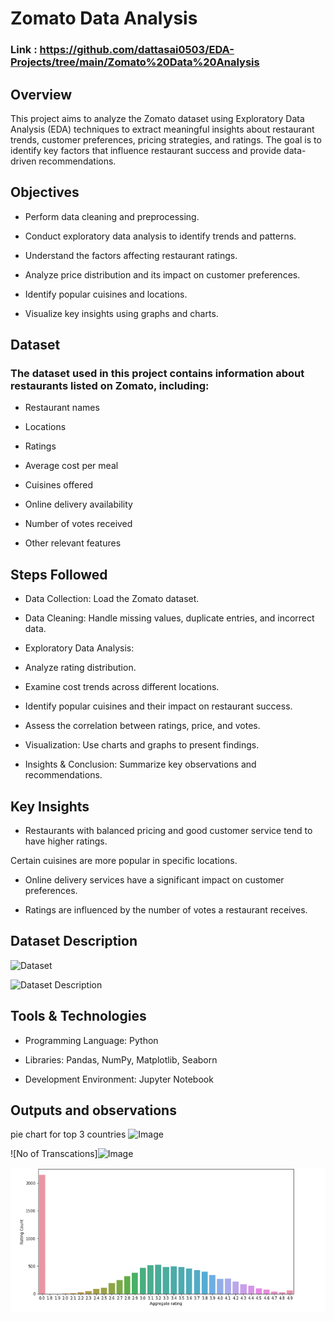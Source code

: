 # Zomato Data Analysis

### Link : https://github.com/dattasai0503/EDA-Projects/tree/main/Zomato%20Data%20Analysis
## Overview

This project aims to analyze the Zomato dataset using Exploratory Data Analysis (EDA) techniques to extract meaningful insights about restaurant trends, customer preferences, pricing strategies, and ratings. The goal is to identify key factors that influence restaurant success and provide data-driven recommendations.


## Objectives

- Perform data cleaning and preprocessing.

- Conduct exploratory data analysis to identify trends and patterns.

- Understand the factors affecting restaurant ratings.

- Analyze price distribution and its impact on customer preferences.

- Identify popular cuisines and locations.

- Visualize key insights using graphs and charts.

## Dataset

### The dataset used in this project contains information about restaurants listed on Zomato, including:

- Restaurant names

- Locations

- Ratings

- Average cost per meal

- Cuisines offered

- Online delivery availability

- Number of votes received

- Other relevant features
## Steps Followed

- Data Collection: Load the Zomato dataset.

- Data Cleaning: Handle missing values, duplicate entries, and incorrect data.

- Exploratory Data Analysis:

- Analyze rating distribution.

- Examine cost trends across different locations.

- Identify popular cuisines and their impact on restaurant success.

- Assess the correlation between ratings, price, and votes.

- Visualization: Use charts and graphs to present findings.

- Insights & Conclusion: Summarize key observations and recommendations.


## Key Insights

- Restaurants with balanced pricing and good customer service tend to have higher ratings.

Certain cuisines are more popular in specific locations.

- Online delivery services have a significant impact on customer preferences.

- Ratings are influenced by the number of votes a restaurant receives.

## Dataset Description
![Dataset](<img width="451" alt="Image" src="https://github.com/user-attachments/assets/ad8cec9b-1753-43d4-8d20-14772b191a7d" />)

![Dataset Description](<img width="417" alt="Image" src="https://github.com/user-attachments/assets/91401bb5-46d4-4276-b633-d040771a8340" />)
## Tools & Technologies

- Programming Language: Python

- Libraries: Pandas, NumPy, Matplotlib, Seaborn

- Development Environment: Jupyter Notebook
## Outputs and observations

pie chart for top 3 countries
![Image](<img width="278" alt="Image" src="https://github.com/user-attachments/assets/088aa147-60e2-41e2-bf75-18c1ea1d073c" />)

![No of Transcations]![Image](https://github.com/user-attachments/assets/b603408e-2b30-4d2b-9cec-6709de19bf60)


![Aggregate Rating](https://github.com/dattasai0503/EDA-Projects/blob/main/Zomato%20Data%20Analysis/Output%20Screenshots/Aggregate%20Rating.png)
